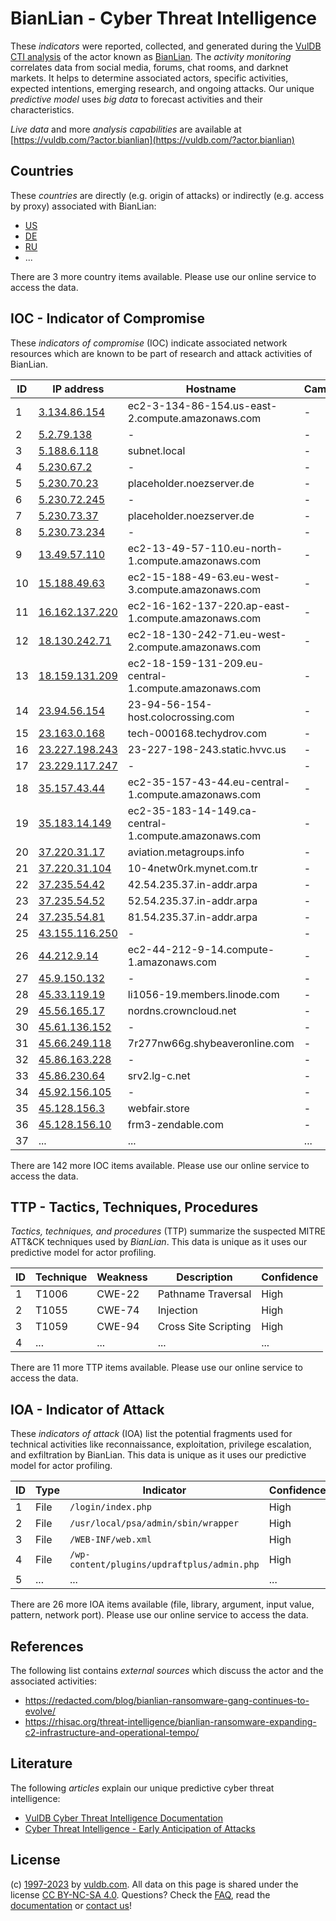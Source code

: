 # BianLian - Cyber Threat Intelligence

These _indicators_ were reported, collected, and generated during the [VulDB CTI analysis](https://vuldb.com/?kb.cti) of the actor known as [BianLian](https://vuldb.com/?actor.bianlian). The _activity monitoring_ correlates data from social media, forums, chat rooms, and darknet markets. It helps to determine associated actors, specific activities, expected intentions, emerging research, and ongoing attacks. Our unique _predictive model_ uses _big data_ to forecast activities and their characteristics.

_Live data_ and more _analysis capabilities_ are available at [https://vuldb.com/?actor.bianlian](https://vuldb.com/?actor.bianlian)

## Countries

These _countries_ are directly (e.g. origin of attacks) or indirectly (e.g. access by proxy) associated with BianLian:

* [US](https://vuldb.com/?country.us)
* [DE](https://vuldb.com/?country.de)
* [RU](https://vuldb.com/?country.ru)
* ...

There are 3 more country items available. Please use our online service to access the data.

## IOC - Indicator of Compromise

These _indicators of compromise_ (IOC) indicate associated network resources which are known to be part of research and attack activities of BianLian.

ID | IP address | Hostname | Campaign | Confidence
-- | ---------- | -------- | -------- | ----------
1 | [3.134.86.154](https://vuldb.com/?ip.3.134.86.154) | ec2-3-134-86-154.us-east-2.compute.amazonaws.com | - | Medium
2 | [5.2.79.138](https://vuldb.com/?ip.5.2.79.138) | - | - | High
3 | [5.188.6.118](https://vuldb.com/?ip.5.188.6.118) | subnet.local | - | High
4 | [5.230.67.2](https://vuldb.com/?ip.5.230.67.2) | - | - | High
5 | [5.230.70.23](https://vuldb.com/?ip.5.230.70.23) | placeholder.noezserver.de | - | High
6 | [5.230.72.245](https://vuldb.com/?ip.5.230.72.245) | - | - | High
7 | [5.230.73.37](https://vuldb.com/?ip.5.230.73.37) | placeholder.noezserver.de | - | High
8 | [5.230.73.234](https://vuldb.com/?ip.5.230.73.234) | - | - | High
9 | [13.49.57.110](https://vuldb.com/?ip.13.49.57.110) | ec2-13-49-57-110.eu-north-1.compute.amazonaws.com | - | Medium
10 | [15.188.49.63](https://vuldb.com/?ip.15.188.49.63) | ec2-15-188-49-63.eu-west-3.compute.amazonaws.com | - | Medium
11 | [16.162.137.220](https://vuldb.com/?ip.16.162.137.220) | ec2-16-162-137-220.ap-east-1.compute.amazonaws.com | - | Medium
12 | [18.130.242.71](https://vuldb.com/?ip.18.130.242.71) | ec2-18-130-242-71.eu-west-2.compute.amazonaws.com | - | Medium
13 | [18.159.131.209](https://vuldb.com/?ip.18.159.131.209) | ec2-18-159-131-209.eu-central-1.compute.amazonaws.com | - | Medium
14 | [23.94.56.154](https://vuldb.com/?ip.23.94.56.154) | 23-94-56-154-host.colocrossing.com | - | High
15 | [23.163.0.168](https://vuldb.com/?ip.23.163.0.168) | tech-000168.techydrov.com | - | High
16 | [23.227.198.243](https://vuldb.com/?ip.23.227.198.243) | 23-227-198-243.static.hvvc.us | - | High
17 | [23.229.117.247](https://vuldb.com/?ip.23.229.117.247) | - | - | High
18 | [35.157.43.44](https://vuldb.com/?ip.35.157.43.44) | ec2-35-157-43-44.eu-central-1.compute.amazonaws.com | - | Medium
19 | [35.183.14.149](https://vuldb.com/?ip.35.183.14.149) | ec2-35-183-14-149.ca-central-1.compute.amazonaws.com | - | Medium
20 | [37.220.31.17](https://vuldb.com/?ip.37.220.31.17) | aviation.metagroups.info | - | High
21 | [37.220.31.104](https://vuldb.com/?ip.37.220.31.104) | 10-4netw0rk.mynet.com.tr | - | High
22 | [37.235.54.42](https://vuldb.com/?ip.37.235.54.42) | 42.54.235.37.in-addr.arpa | - | High
23 | [37.235.54.52](https://vuldb.com/?ip.37.235.54.52) | 52.54.235.37.in-addr.arpa | - | High
24 | [37.235.54.81](https://vuldb.com/?ip.37.235.54.81) | 81.54.235.37.in-addr.arpa | - | High
25 | [43.155.116.250](https://vuldb.com/?ip.43.155.116.250) | - | - | High
26 | [44.212.9.14](https://vuldb.com/?ip.44.212.9.14) | ec2-44-212-9-14.compute-1.amazonaws.com | - | Medium
27 | [45.9.150.132](https://vuldb.com/?ip.45.9.150.132) | - | - | High
28 | [45.33.119.19](https://vuldb.com/?ip.45.33.119.19) | li1056-19.members.linode.com | - | High
29 | [45.56.165.17](https://vuldb.com/?ip.45.56.165.17) | nordns.crowncloud.net | - | High
30 | [45.61.136.152](https://vuldb.com/?ip.45.61.136.152) | - | - | High
31 | [45.66.249.118](https://vuldb.com/?ip.45.66.249.118) | 7r277nw66g.shybeaveronline.com | - | High
32 | [45.86.163.228](https://vuldb.com/?ip.45.86.163.228) | - | - | High
33 | [45.86.230.64](https://vuldb.com/?ip.45.86.230.64) | srv2.lg-c.net | - | High
34 | [45.92.156.105](https://vuldb.com/?ip.45.92.156.105) | - | - | High
35 | [45.128.156.3](https://vuldb.com/?ip.45.128.156.3) | webfair.store | - | High
36 | [45.128.156.10](https://vuldb.com/?ip.45.128.156.10) | frm3-zendable.com | - | High
37 | ... | ... | ... | ...

There are 142 more IOC items available. Please use our online service to access the data.

## TTP - Tactics, Techniques, Procedures

_Tactics, techniques, and procedures_ (TTP) summarize the suspected MITRE ATT&CK techniques used by _BianLian_. This data is unique as it uses our predictive model for actor profiling.

ID | Technique | Weakness | Description | Confidence
-- | --------- | -------- | ----------- | ----------
1 | T1006 | CWE-22 | Pathname Traversal | High
2 | T1055 | CWE-74 | Injection | High
3 | T1059 | CWE-94 | Cross Site Scripting | High
4 | ... | ... | ... | ...

There are 11 more TTP items available. Please use our online service to access the data.

## IOA - Indicator of Attack

These _indicators of attack_ (IOA) list the potential fragments used for technical activities like reconnaissance, exploitation, privilege escalation, and exfiltration by BianLian. This data is unique as it uses our predictive model for actor profiling.

ID | Type | Indicator | Confidence
-- | ---- | --------- | ----------
1 | File | `/login/index.php` | High
2 | File | `/usr/local/psa/admin/sbin/wrapper` | High
3 | File | `/WEB-INF/web.xml` | High
4 | File | `/wp-content/plugins/updraftplus/admin.php` | High
5 | ... | ... | ...

There are 26 more IOA items available (file, library, argument, input value, pattern, network port). Please use our online service to access the data.

## References

The following list contains _external sources_ which discuss the actor and the associated activities:

* https://redacted.com/blog/bianlian-ransomware-gang-continues-to-evolve/
* https://rhisac.org/threat-intelligence/bianlian-ransomware-expanding-c2-infrastructure-and-operational-tempo/

## Literature

The following _articles_ explain our unique predictive cyber threat intelligence:

* [VulDB Cyber Threat Intelligence Documentation](https://vuldb.com/?kb.cti)
* [Cyber Threat Intelligence - Early Anticipation of Attacks](https://www.scip.ch/en/?labs.20201022)

## License

(c) [1997-2023](https://vuldb.com/?kb.changelog) by [vuldb.com](https://vuldb.com/?kb.about). All data on this page is shared under the license [CC BY-NC-SA 4.0](https://creativecommons.org/licenses/by-nc-sa/4.0/). Questions? Check the [FAQ](https://vuldb.com/?kb.faq), read the [documentation](https://vuldb.com/?kb) or [contact us](https://vuldb.com/?contact)!
